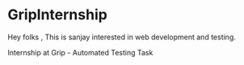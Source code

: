 # GripInternship
Hey folks , This is sanjay interested in web development and testing.

Internship at Grip - Automated Testing Task
